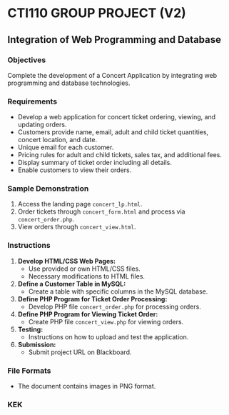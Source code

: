 # CTI110 GROUP PROJECT (V2)

## Integration of Web Programming and Database

### Objectives
Complete the development of a Concert Application by integrating web programming and database technologies.

### Requirements
- Develop a web application for concert ticket ordering, viewing, and updating orders.
- Customers provide name, email, adult and child ticket quantities, concert location, and date.
- Unique email for each customer.
- Pricing rules for adult and child tickets, sales tax, and additional fees.
- Display summary of ticket order including all details.
- Enable customers to view their orders.

### Sample Demonstration
1. Access the landing page `concert_lp.html`.
2. Order tickets through `concert_form.html` and process via `concert_order.php`.
3. View orders through `concert_view.html`.

### Instructions
1. **Develop HTML/CSS Web Pages:**
   - Use provided or own HTML/CSS files.
   - Necessary modifications to HTML files.
2. **Define a Customer Table in MySQL:**
   - Create a table with specific columns in the MySQL database.
3. **Define PHP Program for Ticket Order Processing:**
   - Develop PHP file `concert_order.php` for processing orders.
4. **Define PHP Program for Viewing Ticket Order:**
   - Create PHP file `concert_view.php` for viewing orders.
5. **Testing:**
   - Instructions on how to upload and test the application.
6. **Submission:**
   - Submit project URL on Blackboard.

### File Formats
- The document contains images in PNG format.
### KEK


